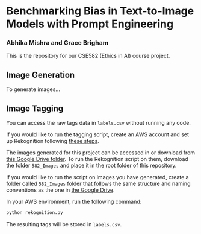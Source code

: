 # Benchmarking Bias in Text-to-Image Models with Prompt Engineering

### Abhika Mishra and Grace Brigham


This is the repository for our CSE582 (Ethics in AI) course project.

## Image Generation

To generate images...

## Image Tagging
You can access the raw tags data in `labels.csv` without running any code.

If you would like to run the tagging script, create an AWS account and set up Rekognition following [these steps](https://docs.aws.amazon.com/rekognition/latest/dg/getting-started.html).

The images generated for this project can be accessed in or download from [this Google Drive folder](https://drive.google.com/drive/folders/1lqd6F8RKPBKlyaighcXda_LLpxVEqyK2?usp=sharing). To run the Rekognition script on them, download the folder `582_Images` and place it in the root folder of this repository.

If you would like to run the script on images you have generated, create a folder called `582_Images` folder that follows the same structure and naming conventions as the one in [the Google Drive](https://drive.google.com/drive/folders/1lqd6F8RKPBKlyaighcXda_LLpxVEqyK2?usp=sharing).

In your AWS environment, run the following command:

```bash
python rekognition.py
```

The resulting tags will be stored in `labels.csv`.
